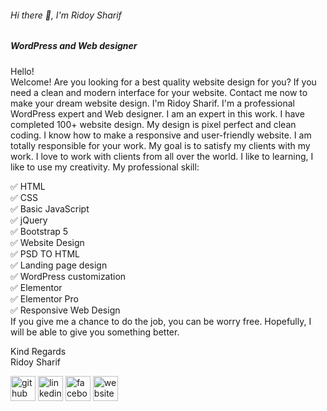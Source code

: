 ###### Hi there 👋, I'm Ridoy Sharif
##### WordPress and Web designer
Hello! <br/>
Welcome! Are you looking for a best quality website design for you? If you need a clean and modern interface for your website. Contact me now to make your dream website design. I'm Ridoy Sharif. I'm a professional WordPress expert and Web designer. I am an expert in this work. I have completed 100+ website design. My design is pixel perfect and clean coding. I know how to make a responsive and user-friendly website. I am totally responsible for your work. My goal is to satisfy my clients with my work. I love to work with clients from all over the world. I like to learning, I like to use my creativity. My professional skill:<br/>

✅ HTML<br/>
✅ CSS<br/>
✅ Basic JavaScript<br/>
✅ jQuery<br/>
✅ Bootstrap 5<br/>
✅ Website Design<br/>
✅ PSD TO HTML<br/>
✅ Landing page design<br/>
✅ WordPress customization<br/>
✅ Elementor<br/>
✅ Elementor Pro<br/>
✅ Responsive Web Design<br/>
If you give me a chance to do the job, you can be worry free. Hopefully, I will be able to give you something better.<br/>

Kind Regards<br/>
Ridoy Sharif

[<img src='https://cdn.jsdelivr.net/npm/simple-icons@3.0.1/icons/github.svg' alt='github' height='40'>](https://github.com/wdridoy11)  [<img src='https://cdn.jsdelivr.net/npm/simple-icons@3.0.1/icons/linkedin.svg' alt='linkedin' height='40'>](https://www.linkedin.com/in/wdridoy11/)  [<img src='https://cdn.jsdelivr.net/npm/simple-icons@3.0.1/icons/facebook.svg' alt='facebook' height='40'>](https://www.facebook.com/wdridoy11)  [<img src='https://cdn.jsdelivr.net/npm/simple-icons@3.0.1/icons/icloud.svg' alt='website' height='40'>](https://www.behance.net/wdridoy11)  

